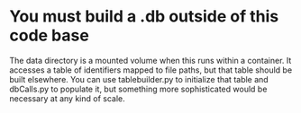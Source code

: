 # You must build a .db outside of this code base
The data directory is a mounted volume when this runs within a container.
It accesses a table of identifiers mapped to file paths, but that table should be built elsewhere.  You can use tablebuilder.py to initialize that table and dbCalls.py to populate it, but something more sophisticated would be necessary at any kind of scale.
